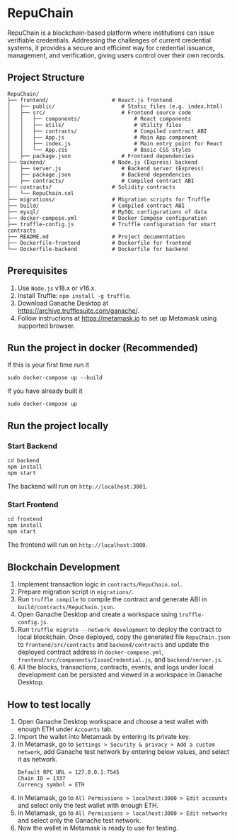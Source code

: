 # RepuChain
RepuChain is a blockchain-based platform where institutions can issue verifiable credentials. Addressing the challenges of current credential systems, it provides a secure and efficient way for credential issuance, management, and verification, giving users control over their own records.

## Project Structure
```
RepuChain/
├── frontend/                    # React.js frontend
│   ├── public/                     # Static files (e.g. index.html)
│   ├── src/                        # Frontend source code
│   │   ├── components/                 # React components
│   │   ├── utils/                      # Utility files
│   │   ├── contracts/                  # Compiled contract ABI
│   │   ├── App.js                      # Main App component
│   │   ├── index.js                    # Main entry point for React
│   │   └── App.css                     # Basic CSS styles
│   ├── package.json                # Frontend dependencies
├── backend/                     # Node.js (Express) backend
│   ├── server.js                   # Backend server (Express)
│   ├── package.json                # Backend dependencies
│   ├── contracts/                  # Compiled contract ABI
├── contracts/                   # Solidity contracts
│   └── RepuChain.sol            
├── migrations/                  # Migration scripts for Truffle
├── build/                       # Compiled contract ABI
├── mysql/                       # MySQL configurations of data
├── docker-compose.yml           # Docker Compose configuration
├── truffle-config.js            # Truffle configuration for smart contracts
├── README.md                    # Project documentation
├── Dockerfile-frontend          # Dockerfile for frontend
└── Dockerfile-backend           # Dockerfile for backend
```

## Prerequisites
1. Use `Node.js` v18.x or v16.x.
2. Install Truffle: `npm install -g truffle`.
3. Download Ganache Desktop at https://archive.trufflesuite.com/ganache/.
4. Follow instructions at https://metamask.io to set up Metamask using supported browser.

## Run the project in docker (Recommended)
If this is your first time run it
```
sudo docker-compose up --build
```
If you have already built it
```
sudo docker-compose up
```

## Run the project locally
### Start Backend
```
cd backend
npm install
npm start
```
The backend will run on `http://localhost:3001`.
### Start Frontend
```
cd frontend
npm install
npm start
```
The frontend will run on `http://localhost:3000`.

## Blockchain Development
1. Implement transaction logic in `contracts/RepuChain.sol`.
2. Prepare migration script in `migrations/`.
3. Run `truffle compile` to compile the contract and generate ABI in `build/contracts/RepuChain.json`. 
4. Open Ganache Desktop and create a workspace using `truffle-config.js`.
5. Run `truffle migrate --network development` to deploy the contract to local blockchain. Once deployed, copy the generated file `RepuChain.json` to `frontend/src/contracts` and `backend/contracts` and update the deployed contract address in `docker-compose.yml`, `frontend/src/components/IssueCredential.js`, and `backend/server.js`.
6. All the blocks, transactions, contracts, events, and logs under local development can be persisted and viewed in a workspace in Ganache Desktop.

## How to test locally
1. Open Ganache Desktop workspace and choose a test wallet with enough ETH under `Accounts` tab.
2. Import the wallet into Metamask by entering its private key.
3. In Metamask, go to `Settings > Security & privacy > Add a custom network`, add Ganache test network by entering below values, and select it as network.
    ```
    Default RPC URL = 127.0.0.1:7545
    Chain ID = 1337
    Currency symbol = ETH
    ```
4. In Metamask, go to `All Permissions > localhost:3000 > Edit accounts` and select only the test wallet with enough ETH.
5. In Metamask, go to `All Permissions > localhost:3000 > Edit networks` and select only the Ganache test network.
6. Now the wallet in Metamask is ready to use for testing.

